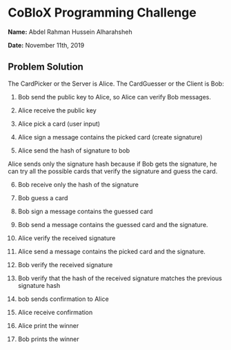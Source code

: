 # CoBloX Programming Challenge

**Name:** Abdel Rahman Hussein Alharahsheh

**Date:** November 11th, 2019



## Problem Solution

The CardPicker or the Server is Alice. The CardGuesser or the Client is Bob: 

1) Bob send the public key to Alice, so Alice can verify Bob messages.

2) Alice receive the public key

3) Alice pick a card (user input)

4) Alice sign a message contains the picked card (create signature)

5) Alice send the hash of signature to bob

Alice sends only the signature hash because if Bob gets the signature, he can try all the possible cards that verify the signature and guess the card. 

6) Bob receive only the hash of the signature

7) Bob guess a card

8) Bob sign a message contains the guessed card

9) Bob send a message contains the guessed card and the signature.

10) Alice verify the received signature

11) Alice send a message contains the picked card and the signature.

12) Bob verify the received signature

13) Bob verify that the hash of the received signature matches the previous signature hash

14) bob sends confirmation to Alice

15) Alice receive confirmation

16) Alice print the winner

17) Bob prints the winner